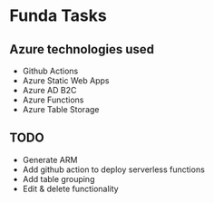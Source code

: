 # Funda Tasks

## Azure technologies used
- Github Actions
- Azure Static Web Apps
- Azure AD B2C
- Azure Functions
- Azure Table Storage

## TODO
- Generate ARM
- Add github action to deploy serverless functions
- Add table grouping
- Edit & delete functionality